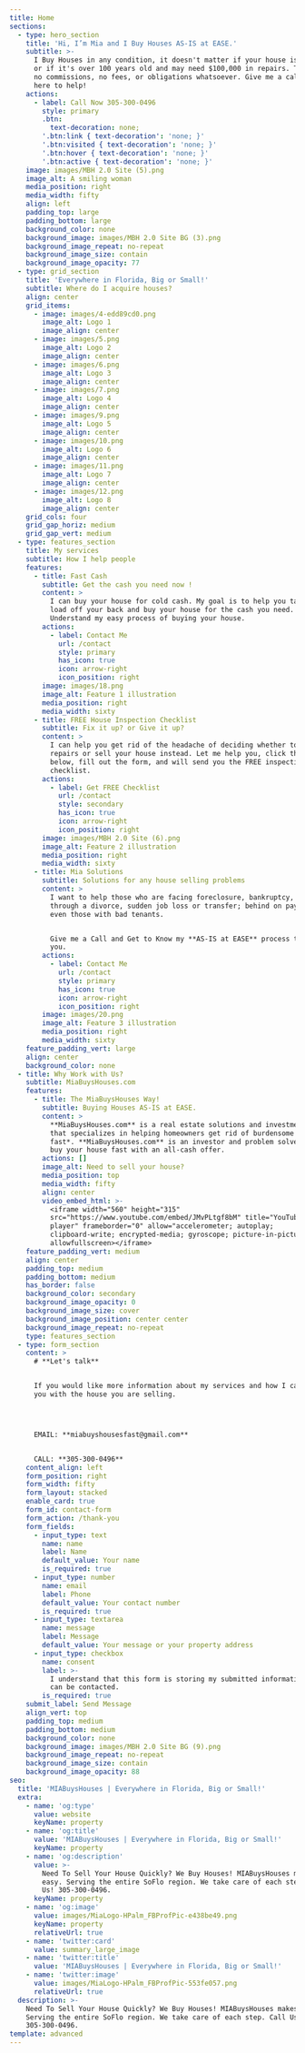 ```yaml
---
title: Home
sections:
  - type: hero_section
    title: 'Hi, I’m Mia and I Buy Houses AS-IS at EASE.'
    subtitle: >-
      I Buy Houses in any condition, it doesn't matter if your house is newer,
      or if it's over 100 years old and may need $100,000 in repairs. There are
      no commissions, no fees, or obligations whatsoever. Give me a call, I am
      here to help!
    actions:
      - label: Call Now 305-300-0496
        style: primary
        .btn:
          text-decoration: none;
        '.btn:link { text-decoration': 'none; }'
        '.btn:visited { text-decoration': 'none; }'
        '.btn:hover { text-decoration': 'none; }'
        '.btn:active { text-decoration': 'none; }'
    image: images/MBH 2.0 Site (5).png
    image_alt: A smiling woman
    media_position: right
    media_width: fifty
    align: left
    padding_top: large
    padding_bottom: large
    background_color: none
    background_image: images/MBH 2.0 Site BG (3).png
    background_image_repeat: no-repeat
    background_image_size: contain
    background_image_opacity: 77
  - type: grid_section
    title: 'Everywhere in Florida, Big or Small!'
    subtitle: Where do I acquire houses?
    align: center
    grid_items:
      - image: images/4-edd89cd0.png
        image_alt: Logo 1
        image_align: center
      - image: images/5.png
        image_alt: Logo 2
        image_align: center
      - image: images/6.png
        image_alt: Logo 3
        image_align: center
      - image: images/7.png
        image_alt: Logo 4
        image_align: center
      - image: images/9.png
        image_alt: Logo 5
        image_align: center
      - image: images/10.png
        image_alt: Logo 6
        image_align: center
      - image: images/11.png
        image_alt: Logo 7
        image_align: center
      - image: images/12.png
        image_alt: Logo 8
        image_align: center
    grid_cols: four
    grid_gap_horiz: medium
    grid_gap_vert: medium
  - type: features_section
    title: My services
    subtitle: How I help people
    features:
      - title: Fast Cash
        subtitle: Get the cash you need now !
        content: >
          I can buy your house for cold cash. My goal is to help you take the
          load off your back and buy your house for the cash you need.
          Understand my easy process of buying your house. 
        actions:
          - label: Contact Me
            url: /contact
            style: primary
            has_icon: true
            icon: arrow-right
            icon_position: right
        image: images/18.png
        image_alt: Feature 1 illustration
        media_position: right
        media_width: sixty
      - title: FREE House Inspection Checklist
        subtitle: Fix it up? or Give it up?
        content: >
          I can help you get rid of the headache of deciding whether to do home
          repairs or sell your house instead. Let me help you, click the button
          below, fill out the form, and will send you the FREE inspection
          checklist.
        actions:
          - label: Get FREE Checklist
            url: /contact
            style: secondary
            has_icon: true
            icon: arrow-right
            icon_position: right
        image: images/MBH 2.0 Site (6).png
        image_alt: Feature 2 illustration
        media_position: right
        media_width: sixty
      - title: Mia Solutions
        subtitle: Solutions for any house selling problems
        content: >
          I want to help those who are facing foreclosure, bankruptcy, going
          through a divorce, sudden job loss or transfer; behind on payments and
          even those with bad tenants.


          Give me a Call and Get to Know my **AS-IS at EASE** process to help
          you.
        actions:
          - label: Contact Me
            url: /contact
            style: primary
            has_icon: true
            icon: arrow-right
            icon_position: right
        image: images/20.png
        image_alt: Feature 3 illustration
        media_position: right
        media_width: sixty
    feature_padding_vert: large
    align: center
    background_color: none
  - title: Why Work with Us?
    subtitle: MiaBuysHouses.com
    features:
      - title: The MiaBuysHouses Way!
        subtitle: Buying Houses AS-IS at EASE.
        content: >
          **MiaBuysHouses.com** is a real estate solutions and investment firm
          that specializes in helping homeowners get rid of burdensome *houses
          fast*. **MiaBuysHouses.com** is an investor and problem solver who can
          buy your house fast with an all-cash offer.
        actions: []
        image_alt: Need to sell your house?
        media_position: top
        media_width: fifty
        align: center
        video_embed_html: >-
          <iframe width="560" height="315"
          src="https://www.youtube.com/embed/JMvPLtgf8bM" title="YouTube video
          player" frameborder="0" allow="accelerometer; autoplay;
          clipboard-write; encrypted-media; gyroscope; picture-in-picture"
          allowfullscreen></iframe>
    feature_padding_vert: medium
    align: center
    padding_top: medium
    padding_bottom: medium
    has_border: false
    background_color: secondary
    background_image_opacity: 0
    background_image_size: cover
    background_image_position: center center
    background_image_repeat: no-repeat
    type: features_section
  - type: form_section
    content: >
      # **Let's talk**


      If you would like more information about my services and how I can help
      you with the house you are selling.




      EMAIL: **miabuyshousesfast@gmail.com**


      CALL: **305-300-0496**
    content_align: left
    form_position: right
    form_width: fifty
    form_layout: stacked
    enable_card: true
    form_id: contact-form
    form_action: /thank-you
    form_fields:
      - input_type: text
        name: name
        label: Name
        default_value: Your name
        is_required: true
      - input_type: number
        name: email
        label: Phone
        default_value: Your contact number
        is_required: true
      - input_type: textarea
        name: message
        label: Message
        default_value: Your message or your property address
      - input_type: checkbox
        name: consent
        label: >-
          I understand that this form is storing my submitted information so I
          can be contacted.
        is_required: true
    submit_label: Send Message
    align_vert: top
    padding_top: medium
    padding_bottom: medium
    background_color: none
    background_image: images/MBH 2.0 Site BG (9).png
    background_image_repeat: no-repeat
    background_image_size: contain
    background_image_opacity: 88
seo:
  title: 'MIABuysHouses | Everywhere in Florida, Big or Small!'
  extra:
    - name: 'og:type'
      value: website
      keyName: property
    - name: 'og:title'
      value: 'MIABuysHouses | Everywhere in Florida, Big or Small!'
      keyName: property
    - name: 'og:description'
      value: >-
        Need To Sell Your House Quickly? We Buy Houses! MIABuysHouses makes it
        easy. Serving the entire SoFlo region. We take care of each step. Call
        Us! 305-300-0496. 
      keyName: property
    - name: 'og:image'
      value: images/MiaLogo-HPalm_FBProfPic-e438be49.png
      keyName: property
      relativeUrl: true
    - name: 'twitter:card'
      value: summary_large_image
    - name: 'twitter:title'
      value: 'MIABuysHouses | Everywhere in Florida, Big or Small!'
    - name: 'twitter:image'
      value: images/MiaLogo-HPalm_FBProfPic-553fe057.png
      relativeUrl: true
  description: >-
    Need To Sell Your House Quickly? We Buy Houses! MIABuysHouses makes it easy.
    Serving the entire SoFlo region. We take care of each step. Call Us!
    305-300-0496. 
template: advanced
---
```

